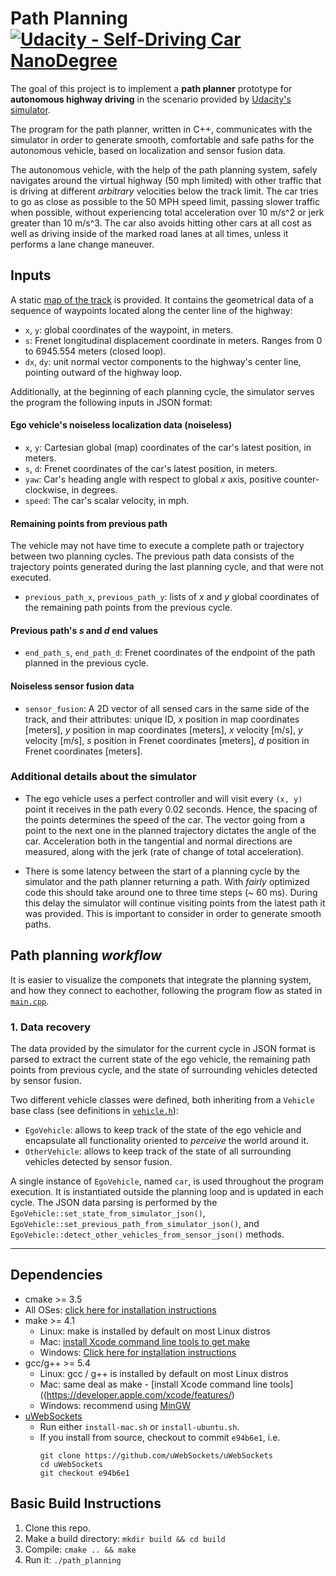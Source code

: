 # **Path Planning**  [![Udacity - Self-Driving Car NanoDegree](https://s3.amazonaws.com/udacity-sdc/github/shield-carnd.svg)](http://www.udacity.com/drive)
[//]: # (Image References)
[placeholder]: ./img/placeholder.png

The goal of this project is to implement a **path planner** prototype for **autonomous highway driving** in the scenario provided by [Udacity's simulator](https://github.com/udacity/self-driving-car-sim/releases).

The program for the path planner, written in C++, communicates with the simulator in order to generate smooth, comfortable and safe paths for the autonomous vehicle, based on localization and sensor fusion data.

The autonomous vehicle, with the help of the path planning system, safely navigates around the virtual highway (50 mph limited) with other traffic that is driving at different *arbitrary* velocities below the track limit. The car tries to go as close as possible to the 50 MPH speed limit, passing slower traffic when possible, without experiencing total acceleration over 10 m/s^2 or jerk greater than 10 m/s^3. The car also avoids hitting other cars at all cost as well as driving inside of the marked road lanes at all times, unless it performs a lane change maneuver.

## Inputs

A static [map of the track](data/higway_map.csv) is provided. It contains the geometrical data of a sequence of waypoints located along the center line of the highway:

* `x`, `y`: global coordinates of the waypoint, in meters.
* `s`: Frenet longitudinal displacement coordinate in meters. Ranges from 0 to 6945.554 meters (closed loop).
* `dx`, `dy`: unit normal vector components to the highway's center line, pointing outward of the highway loop.

Additionally, at the beginning of each planning cycle, the simulator serves the program the following inputs in JSON format:

#### Ego vehicle's noiseless localization data (noiseless)

* `x`, `y`: Cartesian global (map) coordinates of the car's latest position, in meters.
* `s`, `d`: Frenet coordinates of the car's latest position, in meters.
* `yaw`: Car's heading angle with respect to global *x* axis, positive counter-clockwise, in degrees.
* `speed`: The car's scalar velocity, in mph.

#### Remaining points from previous path

The vehicle may not have time to execute a complete path or trajectory between two planning cycles. The previous path data consists of the trajectory points generated during the last planning cycle, and that were not executed.

*  `previous_path_x`, `previous_path_y`: lists of *x* and *y* global coordinates of the remaining path points from the previous cycle.

#### Previous path's *s* and *d* end values

* `end_path_s`, `end_path_d`: Frenet coordinates of the endpoint of the path planned in the previous cycle.

#### Noiseless sensor fusion data

* `sensor_fusion`: A 2D vector of all sensed cars in the same side of the track, and their attributes: unique ID, *x* position in map coordinates [meters], *y* position in map coordinates [meters], *x* velocity [m/s], *y* velocity [m/s], *s* position in Frenet coordinates [meters], *d* position in Frenet coordinates [meters]. 

### Additional details about the simulator

* The ego vehicle uses a perfect controller and will visit every `(x, y)` point it receives in the path every 0.02 seconds. Hence, the spacing of the points determines the speed of the car. The vector going from a point to the next one in the planned trajectory dictates the angle of the car. Acceleration both in the tangential and normal directions are measured, along with the jerk (rate of change of total acceleration).

* There is some latency between the start of a planning cycle by the simulator and the path planner returning a path. With *fairly* optimized code this should take around one to three time steps (~ 60 ms). During this delay the simulator will continue visiting points from the latest path it was provided. This is important to consider in order to generate smooth paths.

### 

## Path planning *workflow*

It is easier to visualize the componets that integrate the planning system, and how they connect to eachother, following the program flow as stated in [`main.cpp`](src/main.cpp).

### 1. Data recovery

The data provided by the simulator for the current cycle in JSON format is parsed to extract the current state of the ego vehicle, the remaining path points from previous cycle, and the state of surrounding vehicles detected by sensor fusion.

Two different vehicle classes were defined, both inheriting from a `Vehicle` base class (see definitions in [`vehicle.h`](src/vehicle.h)):

* `EgoVehicle`: allows to keep track of the state of the ego vehicle and encapsulate all functionality oriented to *perceive* the world around it.
* `OtherVehicle`: allows to keep track of the state of all surrounding vehicles detected by sensor fusion.

A single instance of `EgoVehicle`, named `car`, is used throughout the program execution. It is instantiated outside the planning loop and is updated in each cycle. The JSON data parsing is performed by the `EgoVehicle::set_state_from_simulator_json()`, `EgoVehicle::set_previous_path_from_simulator_json()`, and `EgoVehicle::detect_other_vehicles_from_sensor_json()` methods.


---

## Dependencies

* cmake >= 3.5
 * All OSes: [click here for installation instructions](https://cmake.org/install/)
* make >= 4.1
  * Linux: make is installed by default on most Linux distros
  * Mac: [install Xcode command line tools to get make](https://developer.apple.com/xcode/features/)
  * Windows: [Click here for installation instructions](http://gnuwin32.sourceforge.net/packages/make.htm)
* gcc/g++ >= 5.4
  * Linux: gcc / g++ is installed by default on most Linux distros
  * Mac: same deal as make - [install Xcode command line tools]((https://developer.apple.com/xcode/features/)
  * Windows: recommend using [MinGW](http://www.mingw.org/)
* [uWebSockets](https://github.com/uWebSockets/uWebSockets)
  * Run either `install-mac.sh` or `install-ubuntu.sh`.
  * If you install from source, checkout to commit `e94b6e1`, i.e.
    ```
    git clone https://github.com/uWebSockets/uWebSockets 
    cd uWebSockets
    git checkout e94b6e1

## Basic Build Instructions

1. Clone this repo.
2. Make a build directory: `mkdir build && cd build`
3. Compile: `cmake .. && make`
4. Run it: `./path_planning`
